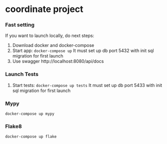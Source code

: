 # coordinate project
### Fast setting
If you want to launch locally, do next steps:
1. Download docker and docker-compose
2. Start app: ```docker-compose up```
It must set up db port 5432 with init sql migration for first launch
3. Use swagger http://localhost:8080/api/docs

### Launch Tests
1. Start tests: ```docker-compose up tests```
It must set up db port 5433 with init sql migration for first launch


### Mypy
```docker-compose up mypy```


### Flake8
```docker-compose up flake```